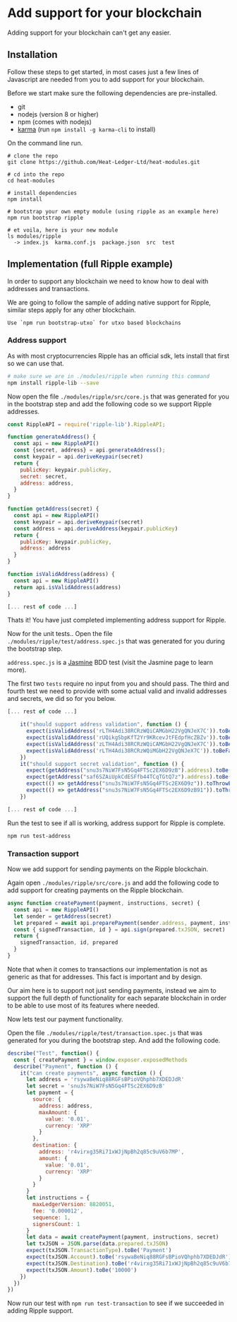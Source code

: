 # Add support for your blockchain

Adding support for your blockchain can't get any easier.

## Installation

Follow these steps to get started, in most cases just a few lines of Javascript are needed from you to add support for your blockchain.

Before we start make sure the following dependencies are pre-installed.

- git
- nodejs (version 8 or higher)
- npm (comes with nodejs)
- [karma](http://karma-runner.github.io/3.0/intro/installation.html) (run `npm install -g karma-cli` to install)

On the command line run.

```shell
# clone the repo
git clone https://github.com/Heat-Ledger-Ltd/heat-modules.git

# cd into the repo
cd heat-modules

# install dependencies
npm install

# bootstrap your own empty module (using ripple as an example here)
npm run bootstrap ripple

# et voila, here is your new module
ls modules/ripple
  -> index.js  karma.conf.js  package.json  src  test
```

## Implementation (full Ripple example)

In order to support any blockchain we need to know how to deal with addresses and transactions.

We are going to follow the sample of adding native support for Ripple, similar steps apply for any other blockchain.

    Use `npm run bootstrap-utxo` for utxo based blockchains

### Address support

As with most cryptocurrencies Ripple has an official sdk, lets install that first so we can use that.

```bash
# make sure we are in ./modules/ripple when running this command
npm install ripple-lib --save
```

Now open the file `./modules/ripple/src/core.js` that was generated for you in the bootstrap step and add the following code
so we support Ripple addresses.

```js
const RippleAPI = require('ripple-lib').RippleAPI;

function generateAddress() {
  const api = new RippleAPI()
  const {secret, address} = api.generateAddress();
  const keypair = api.deriveKeypair(secret)
  return {
    publicKey: keypair.publicKey,
    secret: secret,
    address: address,
  }
}

function getAddress(secret) {
  const api = new RippleAPI()
  const keypair = api.deriveKeypair(secret)
  const address = api.deriveAddress(keypair.publicKey)
  return {
    publicKey: keypair.publicKey,
    address: address
  }
}

function isValidAddress(address) {
  const api = new RippleAPI()
  return api.isValidAddress(address)
}

[... rest of code ...]
```

Thats it! You have just completed implementing address support for Ripple.

Now for the unit tests.. Open the file `./modules/ripple/test/address.spec.js` that was generated for you during the bootstrap step.

`address.spec.js` is a [Jasmine](https://jasmine.github.io/) BDD test (visit the Jasmine page to learn more).

The first two `tests` require no input from you and should pass. The third and fourth test we need to provide 
with some actual valid and invalid addresses and secrets, we did so for you below.

```js
[... rest of code ...]

    it("should support address validation", function () {
      expect(isValidAddress('rLTH4Adi38RCRzWQiCAMGbH22VgQNJeX7C')).toBeTrue()
      expect(isValidAddress('rUQikgSbpKfT2Yr9KRcevJtFEdpfHcZBZv')).toBeTrue()
      expect(isValidAddress('zLTH4Adi38RCRzWQiCAMGbH22VgQNJeX7C')).toBeFalse()
      expect(isValidAddress('rLTH4Adi38RCRzWQiMGbH22VgQNJeX7C')).toBeFalse()
    })
    it("should support secret validation", function () {
      expect(getAddress("snu3s7NiW7FsN5Gq4FTSc2EX6D9zB").address).toBe('rsywaBeNiq88RGFsBPioVQhphb7XDEDJdR')
      expect(getAddress("saf6SZAiUpkCdESFfb44TCqTGtQ7z").address).toBe('r4virxg35Ri71xWJjNpBh2q85c9uV6b7MP')
      expect(() => getAddress("snu3s7NiW7FsN5Gq4FTSc2EX6D9z")).toThrowError("checksum_invalid")
      expect(() => getAddress("snu3s7NiW7FsN5Gq4FTSc2EX6D9zB91")).toThrowError("checksum_invalid")
    })

[... rest of code ...]    
```

Run the test to see if all is working, address support for Ripple is complete.

```shell
npm run test-address
```

### Transaction support

Now we add support for sending payments on the Ripple blockchain.

Again open `./modules/ripple/src/core.js` and add the following code to add support for creating payments on the Ripple blockchain.

```js
async function createPayment(payment, instructions, secret) {
  const api = new RippleAPI()
  let sender = getAddress(secret)
  let prepared = await api.preparePayment(sender.address, payment, instructions)
  const { signedTransaction, id } = api.sign(prepared.txJSON, secret)
  return {
    signedTransaction, id, prepared
  }
}
```

Note that when it comes to transactions our implementation is not as generic as that for addresses. This fact is important and by design.

Our aim here is to support not just sending payments, instead we aim to support the full depth of functionality for each separate blockchain in
order to be able to use most of its features where needed.

Now lets test our payment functionality.

Open the file `./modules/ripple/test/transaction.spec.js` that was generated for you during the bootstrap step. And add the following code.

```js
describe("Test", function() {
  const { createPayment } = window.exposer.exposedMethods
  describe("Payment", function () {
    it("can create payments", async function () {
      let address = 'rsywaBeNiq88RGFsBPioVQhphb7XDEDJdR'
      let secret = 'snu3s7NiW7FsN5Gq4FTSc2EX6D9zB'
      let payment = {
        source: {
          address: address,
          maxAmount: {
            value: '0.01',
            currency: 'XRP'
          }
        },
        destination: {
          address: 'r4virxg35Ri71xWJjNpBh2q85c9uV6b7MP',
          amount: {
            value: '0.01',
            currency: 'XRP'
          }
        }      
      }
      let instructions = {
        maxLedgerVersion: 8820051,
        fee: '0.000012',
        sequence: 1,
        signersCount: 1
      }
      let data = await createPayment(payment, instructions, secret)
      let txJSON = JSON.parse(data.prepared.txJSON)     
      expect(txJSON.TransactionType).toBe('Payment')
      expect(txJSON.Account).toBe('rsywaBeNiq88RGFsBPioVQhphb7XDEDJdR')
      expect(txJSON.Destination).toBe('r4virxg35Ri71xWJjNpBh2q85c9uV6b7MP')
      expect(txJSON.Amount).toBe('10000')
    })
  })
})
```

Now run our test with `npm run test-transaction` to see if we succeeded in adding Ripple support.

